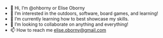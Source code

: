 - 👋 Hi, I’m @ohborny or Elise Oborny
- 👀 I’m interested in the outdoors, software, board games, and learning! 
- 🌱 I’m currently learning how to best showcase my skills.
- 💞️ I’m looking to collaborate on anything and everything! 
- 📫 How to reach me elise.oborny@gmail.com

<!---
ohborny/ohborny is a ✨ special ✨ repository because its `README.md` (this file) appears on your GitHub profile.
You can click the Preview link to take a look at your changes.
--->
